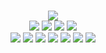 <!--
GitHub readme.md (even though it's HTML) by @vec4me
読めますか？これは日本語です。
-->

<p align="center">
    <br />
    <img src="https://playme-md.fly.dev/v" />
    <br />
    <a href="https://playme-md.fly.dev/a"><img src="https://www.vec4me.com/shared/h.gif" /></a>
    <a href="https://playme-md.fly.dev/s"><img src="https://www.vec4me.com/shared/j.gif" /></a>
    <a href="https://playme-md.fly.dev/w"><img src="https://www.vec4me.com/shared/k.gif" /></a>
    <a href="https://playme-md.fly.dev/d"><img src="https://www.vec4me.com/shared/l.gif" /></a>
    <br />
    <a href="https://vec4me.itch.io/"><img src="https://www.vec4me.com/shared/icons/itch.gif" /></a>
    <a href="https://www.twitter.com/vec4me"><img src="https://www.vec4me.com/shared/icons/twitter.gif" /></a>
    <a href="https://www.facebook.com/vec4me"><img src="https://www.vec4me.com/shared/icons/facebook.gif" /></a>
    <a href="https://www.youtube.com/@vec4me"><img src="https://www.vec4me.com/shared/icons/youtube.gif" /></a>
    <a href="https://www.instagram.com/vec4me"><img src="https://www.vec4me.com/shared/icons/instagram.gif" /></a>
    <a href="https://www.vec4me.com/"><img src="https://www.vec4me.com/shared/icons/blocksrey.gif" /></a>
    <a href="https://www.roblox.com/users/9835437/profile"><img src="https://www.vec4me.com/shared/icons/roblox.gif" /></a>
</p>